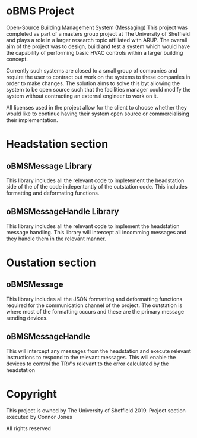 # oBMS Project
Open-Source Building Management System (Messaging)
This project was completed as part of a masters group project at The University of Sheffield and plays a role in a larger research topic affiliated with ARUP. The overall aim of the project was to design, build and test a system which would have the capability of performing basic HVAC controls within a larger building concept. 

Currently such systems are closed to a small group of companies and require the user to contract out work on the systems to these companies in order to make changes. The solution aims to solve this byt allowing the system to be open source such that the facilities manager could modify the system without contracting an external engineer to work on it.

All licenses used in the project allow for the client to choose whether they would like to continue having their system open source or commercialising their implementation.

# Headstation section
## oBMSMessage Library
This library includes all the relevant code to impletement the headstation side of the of the code indepentantly of the outstation code.
This includes formatting and deformating functions.

## oBMSMessageHandle Library 
This library includes all the relevant code to implement the headstation message handling. This library will intercept all incomming messages and they handle them in the relevant manner.

# Oustation section
## oBMSMessage
This library includes all the JSON formatting and deformatting functions required for the communication channel of the project.
The outstation is where most of the formatting occurs and these are the primary message sending devices.

## oBMSMessageHandle 
This will intercept any messages from the headstation and execute relevant instructions to respond to the relevant messages. This will enable the devices to control the TRV's relevant to the error calculated by the headstation

# Copyright 
This project is owned by The University of Sheffield 2019.
Project section executed by Connor Jones

All rights reserved

